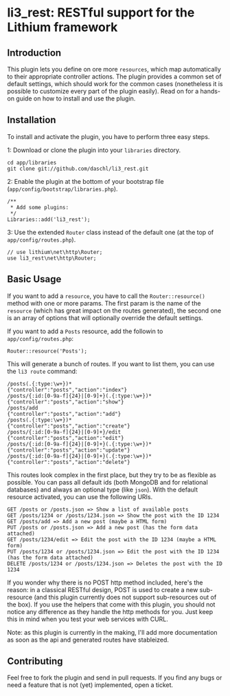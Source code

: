 # li3_rest: RESTful support for the Lithium framework

## Introduction
This plugin lets you define on ore more `resources`, which map automatically to their appropriate 
controller actions. The plugin provides a common set of default settings, which should work for 
the common cases (nonetheless it is possible to customize every part of the plugin easily). Read on 
for a hands-on guide on how to install and use the plugin.

## Installation
To install and activate the plugin, you have to perform three easy steps.

1: Download or clone the plugin into your `libraries` directory.

	cd app/libraries
	git clone git://github.com/daschl/li3_rest.git
	

2: Enable the plugin at the bottom of your bootstrap file (`app/config/bootstrap/libraries.php`).

	/**
	 * Add some plugins:
	 */
	Libraries::add('li3_rest');

3: Use the extended `Router` class instead of the default one (at the top of `app/config/routes.php`).

	// use lithium\net\http\Router;
	use li3_rest\net\http\Router;

## Basic Usage
If you want to add a `resource`, you have to call the `Router::resource()` method with one or more params. 
The first param is the name of the `resource` (which has great impact on the routes generated), the second 
one is an array of options that will optionally override the default settings.

If you want to add a `Posts` resource, add the followin to `app/config/routes.php`:

	Router::resource('Posts');

This will generate a bunch of routes. If you want to list them, you can use the `li3 route` command:

	/posts(.{:type:\w+})*                               	{"controller":"posts","action":"index"}
	/posts/{:id:[0-9a-f]{24}|[0-9]+}(.{:type:\w+})*        	{"controller":"posts","action":"show"}
	/posts/add                          	                {"controller":"posts","action":"add"}
	/posts(.{:type:\w+})*                            	    {"controller":"posts","action":"create"}
	/posts/{:id:[0-9a-f]{24}|[0-9]+}/edit	                {"controller":"posts","action":"edit"}
	/posts/{:id:[0-9a-f]{24}|[0-9]+}(.{:type:\w+})*       	{"controller":"posts","action":"update"}
	/posts/{:id:[0-9a-f]{24}|[0-9]+}(.{:type:\w+})*       	{"controller":"posts","action":"delete"}
 
This routes look complex in the first place, but they try to be as flexible as possible. You can pass 
all default ids (both MongoDB and for relational databases) and always an optional type (like `json`).
With the default resource activated, you can use the following URIs.

	GET /posts or /posts.json => Show a list of available posts
	GET /posts/1234 or /posts/1234.json => Show the post with the ID 1234
	GET /posts/add => Add a new post (maybe a HTML form)
	PUT /posts or /posts.json => Add a new post (has the form data attached)
	GET /posts/1234/edit => Edit the post with the ID 1234 (maybe a HTML form)
	PUT /posts/1234 or /posts/1234.json => Edit the post with the ID 1234 (has the form data attached)
	DELETE /posts/1234 or /posts/1234.json => Deletes the post with the ID 1234

If you wonder why there is no POST http method included, here's the reason: in a classical 
RESTful design, POST is used to create a new sub-resource (and this plugin currently does not 
support sub-resources out of the box). If you use the helpers that come with this plugin, you 
should not notice any difference as they handle the http methods for you. Just keep this in mind 
when you test your web services with CURL.

Note: as this plugin is currently in the making, I'll add more documentation as soon as the api and generated 
routes have stableized.

## Contributing
Feel free to fork the plugin and send in pull requests. If you find any bugs or need a feature that is not 
(yet) implemented, open a ticket.